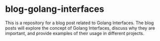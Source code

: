 # blog-golang-interfaces
This is a repository for a blog post related to Golang Interfaces. The blog posts will explore the concept of Golang Interfaces, discuss why they are important, and provide examples of their usage in different projects.
